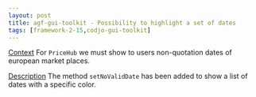 ```yaml
---
layout: post
title: agf-gui-toolkit - Possibility to highlight a set of dates
tags: [framework-2-15,codjo-gui-toolkit]
---
```

<u>Context</u>
For ```PriceHub``` we must show to users non-quotation dates of european market places.

<u>Description</u>
The method ```setNoValidDate``` has been added to show a list of dates with a specific color.